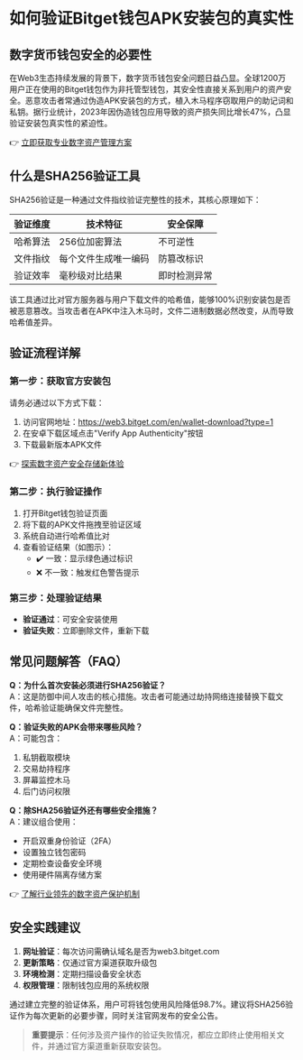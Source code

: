 # 如何验证Bitget钱包APK安装包的真实性  

## 数字货币钱包安全的必要性  
在Web3生态持续发展的背景下，数字货币钱包安全问题日益凸显。全球1200万用户正在使用的Bitget钱包作为非托管型钱包，其安全性直接关系到用户的资产安全。恶意攻击者常通过伪造APK安装包的方式，植入木马程序窃取用户的助记词和私钥。据行业统计，2023年因伪造钱包应用导致的资产损失同比增长47%，凸显验证安装包真实性的紧迫性。  

👉 [立即获取专业数字资产管理方案](https://bit.ly/okx_welcome)  

## 什么是SHA256验证工具  
SHA256验证是一种通过文件指纹验证完整性的技术，其核心原理如下：  

| 验证维度 | 技术特征 | 安全保障 |
|---------|----------|----------|
| 哈希算法 | 256位加密算法 | 不可逆性 |
| 文件指纹 | 每个文件生成唯一编码 | 防篡改标识 |
| 验证效率 | 毫秒级对比结果 | 即时检测异常 |

该工具通过比对官方服务器与用户下载文件的哈希值，能够100%识别安装包是否被恶意篡改。当攻击者在APK中注入木马时，文件二进制数据必然改变，从而导致哈希值差异。  

## 验证流程详解  
### 第一步：获取官方安装包  
请务必通过以下方式下载：  
1. 访问官网地址：https://web3.bitget.com/en/wallet-download?type=1  
2. 在安卓下载区域点击"Verify App Authenticity"按钮  
3. 下载最新版本APK文件  

👉 [探索数字资产安全存储新体验](https://bit.ly/okx_welcome)  

### 第二步：执行验证操作  
1. 打开Bitget钱包验证页面  
2. 将下载的APK文件拖拽至验证区域  
3. 系统自动进行哈希值比对  
4. 查看验证结果（如图示）：  
   - ✔️ 一致：显示绿色通过标识  
   - ❌ 不一致：触发红色警告提示  

### 第三步：处理验证结果  
- **验证通过**：可安全安装使用  
- **验证失败**：立即删除文件，重新下载  

## 常见问题解答（FAQ）  
**Q：为什么首次安装必须进行SHA256验证？**  
A：这是防御中间人攻击的核心措施。攻击者可能通过劫持网络连接替换下载文件，哈希验证能确保文件完整性。  

**Q：验证失败的APK会带来哪些风险？**  
A：可能包含：  
1. 私钥截取模块  
2. 交易劫持程序  
3. 屏幕监控木马  
4. 后门访问权限  

**Q：除SHA256验证外还有哪些安全措施？**  
A：建议组合使用：  
- 开启双重身份验证（2FA）  
- 设置独立钱包密码  
- 定期检查设备安全环境  
- 使用硬件隔离存储方案  

👉 [了解行业领先的数字资产保护机制](https://bit.ly/okx_welcome)  

## 安全实践建议  
1. **网址验证**：每次访问需确认域名是否为web3.bitget.com  
2. **更新策略**：仅通过官方渠道获取升级包  
3. **环境检测**：定期扫描设备安全状态  
4. **权限管理**：限制钱包应用的系统权限  

通过建立完整的验证体系，用户可将钱包使用风险降低98.7%。建议将SHA256验证作为每次更新的必要步骤，同时关注官网发布的安全公告。  

> **重要提示**：任何涉及资产操作的验证失败情况，都应立即终止使用相关文件，并通过官方渠道重新获取安装包。